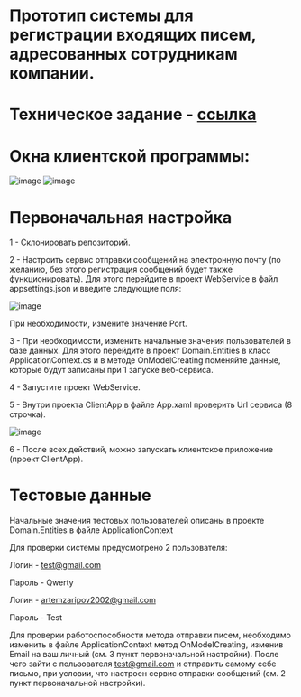 # Прототип системы для регистрации входящих писем, адресованных сотрудникам компании.

# Техническое задание - [ссылка](https://1drv.ms/w/c/b734f2b16a3a311b/EcaBk7SKHpxKlkIhfVHquckBHJTnDEWAPRCNJ7_Q676VJw?e=MdPOGp)

# Окна клиентской программы:
![image](https://github.com/ZaripovArtem/MailRegistrationSystem/assets/78857901/10a2c9e4-5f32-4605-bc26-e6ba3c8a2641)
![image](https://github.com/ZaripovArtem/MailRegistrationSystem/assets/78857901/66c6f722-ba3e-47bd-be2b-3dd495da1d21)

# Первоначальная настройка
1 - Склонировать репозиторий.

2 - Настроить сервис отправки сообщений на электронную почту (по желанию, без этого регистрация сообщений будет также функционировать). Для этого перейдите в проект WebService в файл appsettings.json и введите следующие поля:

![image](https://github.com/ZaripovArtem/MailRegistrationSystem/assets/78857901/05d2910e-a5b3-47d5-9cb2-2330ca08f461)

При необходимости, измените значение Port.

3 - При необходимости, изменить начальные значения пользователей в базе данных. Для этого перейдите в проект Domain.Entities в класс ApplicationContext.cs и в методе OnModelCreating поменяйте данные, которые будут записаны при 1 запуске веб-сервиса.

4 - Запустите проект WebService.

5 - Внутри проекта ClientApp в файле App.xaml проверить Url сервиса (8 строчка).

![image](https://github.com/ZaripovArtem/MailRegistrationSystem/assets/78857901/6694b287-494c-44b0-aed1-41ff2935f83c)

6 - После всех действий, можно запускать клиентское приложение (проект ClientApp).

# Тестовые данные

Начальные значения тестовых пользователей описаны в проекте Domain.Entities в файле ApplicationContext

Для проверки системы предусмотрено 2 пользователя:

Логин - test@gmail.com

Пароль - Qwerty

Логин - artemzaripov2002@gmail.com

Пароль - Test

Для проверки работоспособности метода отправки писем, необходимо изменить в файле ApplicationContext метод OnModelCreating, изменив Email на ваш личный (см. 3 пункт первоначальной настройки). После чего зайти с пользователя test@gmail.com и отправить самому себе письмо, при условии, что настроен сервис отправки сообщений (см. 2 пункт первоначальной настройки).
